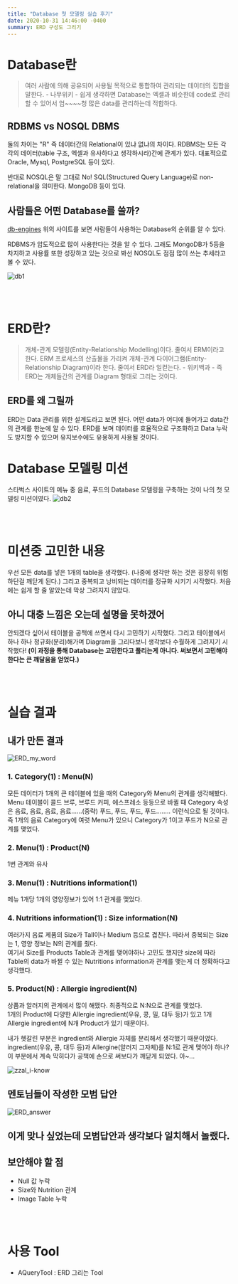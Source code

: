 ```yaml
---
title: "Database 첫 모델링 실습 후기"
date: 2020-10-31 14:46:00 -0400
summary: ERD 구성도 그리기
---
```



# Database란
 > 여러 사람에 의해 공유되어 사용될 목적으로 통합하여 관리되는 데이터의 집합을 말한다. - 나무위키 -
쉽게 생각하면 Database는 엑셀과 비슷한데 code로 관리할 수 있어서 엄~~~~청 많은 data를 관리하는데 적합하다.

## RDBMS vs NOSQL DBMS
둘의 차이는 "R" 즉 데이터간의 Relational이 있냐 없냐의 차이다. RDBMS는 모든 각각의 데이터(table 구조, 엑셀과 유사하다고 생각하시라)간에 관계가 있다. 대표적으로 Oracle, Mysql, PostgreSQL 등이 있다.

반대로 NOSQL은 말 그대로 No! SQL(Structured Query Language)로 non-relational을 의미한다. MongoDB 등이 있다.

## 사람들은 어떤 Database를 쓸까?
[db-engines](https://db-engines.com/en/ranking)
위의 사이트를 보면 사람들이 사용하는 Database의 순위를 알 수 있다.

RDBMS가 압도적으로 많이 사용한다는 것을 알 수 있다. 그래도 MongoDB가 5등을 차지하고 사용률 또한 성장하고 있는 것으로 봐선 NOSQL도 점점 많이 쓰는 추세라고 볼 수 있다.

![db1](https://i.ibb.co/YT0D87h/db1.png)

<br><br>

# ERD란?
 >  개체-관계 모델링(Entity-Relationship Modelling)이다. 줄여서 ERM이라고 한다. ERM 프로세스의 산출물을 가리켜 개체-관계 다이어그램(Entity-Relationship Diagram)이라 한다. 줄여서 ERD라 일컫는다.   - 위키백과 -
즉 ERD는 개체들간의 관계를 Diagram 형태로 그리는 것이다.

## ERD를 왜 그릴까
ERD는 Data 관리를 위한 설계도라고 보면 된다. 어떤 data가 어디에 들어가고 data간의 관계를 한눈에 알 수 있다. ERD를 보며 데이터를 효율적으로 구조화하고 Data 누락도 방지할 수 있으며 유지보수에도 유용하게 사용될 것이다.

# Database 모델링 미션
스타벅스 사이트의 메뉴 중 음료, 푸드의 Database 모델링을 구축하는 것이 나의 첫 모델링 미션이였다.
![db2](https://i.ibb.co/SdbhrCt/db2.png)


<br><br>

# 미션중 고민한 내용
우선 모든 data를 넣은 1개의 table을 생각했다. (나중에 생각만 하는 것은 굉장히 위험하단걸 깨닫게 된다.)
그리고 중복되고 낭비되는 데이터를 정규화 시키기 시작했다.
처음에는 쉽게 할 줄 알았는데 막상 그려지지 않았다. 

## 아니 대충 느낌은 오는데 설명을 못하겠어

안되겠다 싶어서 테이블을 공책에 쓰면서 다시 고민하기 시작했다.
그리고 테이블에서 하나 하나 정규화(분리)해가며 Diagram을 그리다보니 생각보다 수월하게 그려지기 시작했다! **(이 과정을 통해 Database는 고민한다고 풀리는게 아니다. 써보면서 고민해야 한다는 큰 꺠달음을 얻었다.)**  


<br><br>

# 실습 결과
## 내가 만든 결과
![ERD_my_word](https://i.ibb.co/L8hScLK/aquery1.png)

### 1. Category(1) : Menu(N)
모든 데이터가 1개의 큰 테이블에 있을 때의 Category와 Menu의 관계를 생각해봤다.  
Menu 테이블이 콜드 브루, 브루드 커피, 에스프레소 등등으로 바뀔 때 Category 속성은 음료, 음료, 음료, 음료......(중략) 푸드, 푸드, 푸드, 푸드........ 이런식으로 될 것이다.
즉 1개의 음료 Category에 여럿 Menu가 있으니 Category가 1이고 푸드가 N으로 관계를 맺었다.
### 2. Menu(1) : Product(N)
1번 관계와 유사
### 3. Menu(1) : Nutritions information(1)
메뉴 1개당 1개의 영양정보가 있어 1:1 관계를 맺었다.
### 4. Nutritions information(1) : Size information(N)
여러가지 음료 제품의 Size가 Tall이나 Medium 등으로 겹친다. 따라서 중복되는 Size는 1, 영양 정보는 N의 관계를 줬다.   
여기서 Size를 Products Table과 관계를 맺어야하나 고민도 했지만 size에 따라 Table의 data가 바뀔 수 있는 Nutritions information과 관계를 맺는게 더 정확하다고 생각했다.  

### 5. Product(N) : Allergie ingredient(N)
상품과 알러지의 관계에서 많이 해맸다. 최종적으로 N:N으로 관계를 맺었다.  
1개의 Product에 다양한 Allergie ingredient(우유, 콩, 밀, 대두 등)가 있고 1개 Allergie ingredient에 N개 Product가 있기 때문이다.  

내가 헷갈린 부분은 ingredient와 Allergie 자체를 분리해서 생각했기 때문이였다. ingredient(우유, 콩, 대두 등)과 Allergine(알러지 그자체)를 N:1로 관계 맺어야 하나? 이 부분에서 계속 막히다가 공책에 손으로 써보다가 깨닫게 되었다. 아~... 

![zzal_i-know](https://i.ibb.co/wWTX6MG/z-iknow.png)




## 멘토님들이 작성한 모범 답안
![ERD_answer](https://i.ibb.co/80BZp0N/aquery2.png)


## 이게 맞나 싶었는데 모범답안과 생각보다 일치해서 놀랬다.

## 보안해야 할 점
- Null 값 누락
- Size와 Nutrition 관계
- Image Table 누락


<br><br>

# 사용 Tool
- AQueryTool : ERD 그리는 Tool